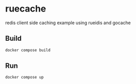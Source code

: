 # ruecache

redis client side caching example using rueidis and gocache

## Build

```sh
docker compose build
```

## Run

```sh
docker compose up
```

